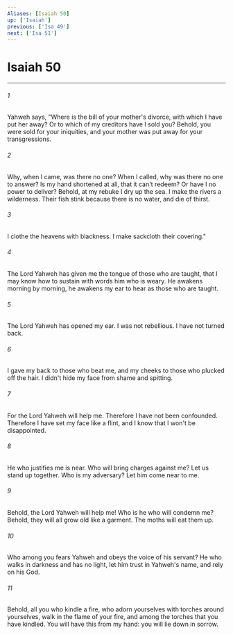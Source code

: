 ```yaml
---
Aliases: [Isaiah 50]
up: ['Isaiah']
previous: ['Isa 49']
next: ['Isa 51']
---
```

# Isaiah 50
***





###### 1 

Yahweh says, "Where is the bill of your mother's divorce, with which I have put her away? Or to which of my creditors have I sold you? Behold, you were sold for your iniquities, and your mother was put away for your transgressions. 



###### 2 

Why, when I came, was there no one? When I called, why was there no one to answer? Is my hand shortened at all, that it can't redeem? Or have I no power to deliver? Behold, at my rebuke I dry up the sea. I make the rivers a wilderness. Their fish stink because there is no water, and die of thirst. 



###### 3 

I clothe the heavens with blackness. I make sackcloth their covering." 



###### 4 

The Lord Yahweh has given me the tongue of those who are taught, that I may know how to sustain with words him who is weary. He awakens morning by morning, he awakens my ear to hear as those who are taught. 



###### 5 

The Lord Yahweh has opened my ear. I was not rebellious. I have not turned back. 



###### 6 

I gave my back to those who beat me, and my cheeks to those who plucked off the hair. I didn't hide my face from shame and spitting. 



###### 7 

For the Lord Yahweh will help me. Therefore I have not been confounded. Therefore I have set my face like a flint, and I know that I won't be disappointed. 



###### 8 

He who justifies me is near. Who will bring charges against me? Let us stand up together. Who is my adversary? Let him come near to me. 



###### 9 

Behold, the Lord Yahweh will help me! Who is he who will condemn me? Behold, they will all grow old like a garment. The moths will eat them up. 



###### 10 

Who among you fears Yahweh and obeys the voice of his servant? He who walks in darkness and has no light, let him trust in Yahweh's name, and rely on his God. 



###### 11 

Behold, all you who kindle a fire, who adorn yourselves with torches around yourselves, walk in the flame of your fire, and among the torches that you have kindled. You will have this from my hand: you will lie down in sorrow.
